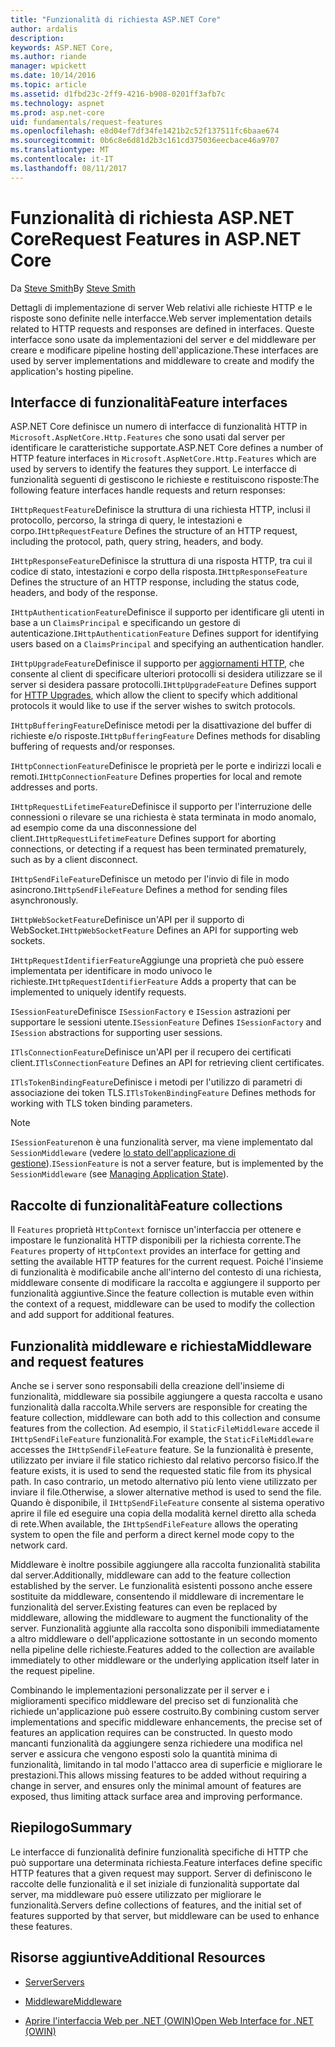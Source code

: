 ```yaml
---
title: "Funzionalità di richiesta ASP.NET Core"
author: ardalis
description: 
keywords: ASP.NET Core,
ms.author: riande
manager: wpickett
ms.date: 10/14/2016
ms.topic: article
ms.assetid: d1fbd23c-2ff9-4216-b908-0201ff3afb7c
ms.technology: aspnet
ms.prod: asp.net-core
uid: fundamentals/request-features
ms.openlocfilehash: e8d04ef7df34fe1421b2c52f137511fc6baae674
ms.sourcegitcommit: 0b6c8e6d81d2b3c161cd375036eecbace46a9707
ms.translationtype: MT
ms.contentlocale: it-IT
ms.lasthandoff: 08/11/2017
---
```

# <a name="request-features-in-aspnet-core"></a><span data-ttu-id="d5ed3-103">Funzionalità di richiesta ASP.NET Core</span><span class="sxs-lookup"><span data-stu-id="d5ed3-103">Request Features in ASP.NET Core</span></span>

<span data-ttu-id="d5ed3-104">Da [Steve Smith](http://ardalis.com)</span><span class="sxs-lookup"><span data-stu-id="d5ed3-104">By [Steve Smith](http://ardalis.com)</span></span>

<span data-ttu-id="d5ed3-105">Dettagli di implementazione di server Web relativi alle richieste HTTP e le risposte sono definite nelle interfacce.</span><span class="sxs-lookup"><span data-stu-id="d5ed3-105">Web server implementation details related to HTTP requests and responses are defined in interfaces.</span></span> <span data-ttu-id="d5ed3-106">Queste interfacce sono usate da implementazioni del server e del middleware per creare e modificare pipeline hosting dell'applicazione.</span><span class="sxs-lookup"><span data-stu-id="d5ed3-106">These interfaces are used by server implementations and middleware to create and modify the application's hosting pipeline.</span></span>

## <a name="feature-interfaces"></a><span data-ttu-id="d5ed3-107">Interfacce di funzionalità</span><span class="sxs-lookup"><span data-stu-id="d5ed3-107">Feature interfaces</span></span>

<span data-ttu-id="d5ed3-108">ASP.NET Core definisce un numero di interfacce di funzionalità HTTP in `Microsoft.AspNetCore.Http.Features` che sono usati dal server per identificare le caratteristiche supportate.</span><span class="sxs-lookup"><span data-stu-id="d5ed3-108">ASP.NET Core defines a number of HTTP feature interfaces in `Microsoft.AspNetCore.Http.Features` which are used by servers to identify the features they support.</span></span> <span data-ttu-id="d5ed3-109">Le interfacce di funzionalità seguenti di gestiscono le richieste e restituiscono risposte:</span><span class="sxs-lookup"><span data-stu-id="d5ed3-109">The following feature interfaces handle requests and return responses:</span></span>

<span data-ttu-id="d5ed3-110">`IHttpRequestFeature`Definisce la struttura di una richiesta HTTP, inclusi il protocollo, percorso, la stringa di query, le intestazioni e corpo.</span><span class="sxs-lookup"><span data-stu-id="d5ed3-110">`IHttpRequestFeature` Defines the structure of an HTTP request, including the protocol, path, query string, headers, and body.</span></span>

<span data-ttu-id="d5ed3-111">`IHttpResponseFeature`Definisce la struttura di una risposta HTTP, tra cui il codice di stato, intestazioni e corpo della risposta.</span><span class="sxs-lookup"><span data-stu-id="d5ed3-111">`IHttpResponseFeature` Defines the structure of an HTTP response, including the status code, headers, and body of the response.</span></span>

<span data-ttu-id="d5ed3-112">`IHttpAuthenticationFeature`Definisce il supporto per identificare gli utenti in base a un `ClaimsPrincipal` e specificando un gestore di autenticazione.</span><span class="sxs-lookup"><span data-stu-id="d5ed3-112">`IHttpAuthenticationFeature` Defines support for identifying users based on a `ClaimsPrincipal` and specifying an authentication handler.</span></span>

<span data-ttu-id="d5ed3-113">`IHttpUpgradeFeature`Definisce il supporto per [aggiornamenti HTTP](https://tools.ietf.org/html/rfc2616.html#section-14.42), che consente al client di specificare ulteriori protocolli si desidera utilizzare se il server si desidera passare protocolli.</span><span class="sxs-lookup"><span data-stu-id="d5ed3-113">`IHttpUpgradeFeature` Defines support for [HTTP Upgrades](https://tools.ietf.org/html/rfc2616.html#section-14.42), which allow the client to specify which additional protocols it would like to use if the server wishes to switch protocols.</span></span>

<span data-ttu-id="d5ed3-114">`IHttpBufferingFeature`Definisce metodi per la disattivazione del buffer di richieste e/o risposte.</span><span class="sxs-lookup"><span data-stu-id="d5ed3-114">`IHttpBufferingFeature` Defines methods for disabling buffering of requests and/or responses.</span></span>

<span data-ttu-id="d5ed3-115">`IHttpConnectionFeature`Definisce le proprietà per le porte e indirizzi locali e remoti.</span><span class="sxs-lookup"><span data-stu-id="d5ed3-115">`IHttpConnectionFeature` Defines properties for local and remote addresses and ports.</span></span>

<span data-ttu-id="d5ed3-116">`IHttpRequestLifetimeFeature`Definisce il supporto per l'interruzione delle connessioni o rilevare se una richiesta è stata terminata in modo anomalo, ad esempio come da una disconnessione del client.</span><span class="sxs-lookup"><span data-stu-id="d5ed3-116">`IHttpRequestLifetimeFeature` Defines support for aborting connections, or detecting if a request has been terminated prematurely, such as by a client disconnect.</span></span>

<span data-ttu-id="d5ed3-117">`IHttpSendFileFeature`Definisce un metodo per l'invio di file in modo asincrono.</span><span class="sxs-lookup"><span data-stu-id="d5ed3-117">`IHttpSendFileFeature` Defines a method for sending files asynchronously.</span></span>

<span data-ttu-id="d5ed3-118">`IHttpWebSocketFeature`Definisce un'API per il supporto di WebSocket.</span><span class="sxs-lookup"><span data-stu-id="d5ed3-118">`IHttpWebSocketFeature` Defines an API for supporting web sockets.</span></span>

<span data-ttu-id="d5ed3-119">`IHttpRequestIdentifierFeature`Aggiunge una proprietà che può essere implementata per identificare in modo univoco le richieste.</span><span class="sxs-lookup"><span data-stu-id="d5ed3-119">`IHttpRequestIdentifierFeature` Adds a property that can be implemented to uniquely identify requests.</span></span>

<span data-ttu-id="d5ed3-120">`ISessionFeature`Definisce `ISessionFactory` e `ISession` astrazioni per supportare le sessioni utente.</span><span class="sxs-lookup"><span data-stu-id="d5ed3-120">`ISessionFeature` Defines `ISessionFactory` and `ISession` abstractions for supporting user sessions.</span></span>

<span data-ttu-id="d5ed3-121">`ITlsConnectionFeature`Definisce un'API per il recupero dei certificati client.</span><span class="sxs-lookup"><span data-stu-id="d5ed3-121">`ITlsConnectionFeature` Defines an API for retrieving client certificates.</span></span>

<span data-ttu-id="d5ed3-122">`ITlsTokenBindingFeature`Definisce i metodi per l'utilizzo di parametri di associazione dei token TLS.</span><span class="sxs-lookup"><span data-stu-id="d5ed3-122">`ITlsTokenBindingFeature` Defines methods for working with TLS token binding parameters.</span></span>

> [!NOTE]
> <span data-ttu-id="d5ed3-123">`ISessionFeature`non è una funzionalità server, ma viene implementato dal `SessionMiddleware` (vedere [lo stato dell'applicazione di gestione](app-state.md)).</span><span class="sxs-lookup"><span data-stu-id="d5ed3-123">`ISessionFeature` is not a server feature, but is implemented by the `SessionMiddleware` (see [Managing Application State](app-state.md)).</span></span>

## <a name="feature-collections"></a><span data-ttu-id="d5ed3-124">Raccolte di funzionalità</span><span class="sxs-lookup"><span data-stu-id="d5ed3-124">Feature collections</span></span>

<span data-ttu-id="d5ed3-125">Il `Features` proprietà `HttpContext` fornisce un'interfaccia per ottenere e impostare le funzionalità HTTP disponibili per la richiesta corrente.</span><span class="sxs-lookup"><span data-stu-id="d5ed3-125">The `Features` property of `HttpContext` provides an interface for getting and setting the available HTTP features for the current request.</span></span> <span data-ttu-id="d5ed3-126">Poiché l'insieme di funzionalità è modificabile anche all'interno del contesto di una richiesta, middleware consente di modificare la raccolta e aggiungere il supporto per funzionalità aggiuntive.</span><span class="sxs-lookup"><span data-stu-id="d5ed3-126">Since the feature collection is mutable even within the context of a request, middleware can be used to modify the collection and add support for additional features.</span></span>

## <a name="middleware-and-request-features"></a><span data-ttu-id="d5ed3-127">Funzionalità middleware e richiesta</span><span class="sxs-lookup"><span data-stu-id="d5ed3-127">Middleware and request features</span></span>

<span data-ttu-id="d5ed3-128">Anche se i server sono responsabili della creazione dell'insieme di funzionalità, middleware sia possibile aggiungere a questa raccolta e usano funzionalità dalla raccolta.</span><span class="sxs-lookup"><span data-stu-id="d5ed3-128">While servers are responsible for creating the feature collection, middleware can both add to this collection and consume features from the collection.</span></span> <span data-ttu-id="d5ed3-129">Ad esempio, il `StaticFileMiddleware` accede il `IHttpSendFileFeature` funzionalità.</span><span class="sxs-lookup"><span data-stu-id="d5ed3-129">For example, the `StaticFileMiddleware` accesses the `IHttpSendFileFeature` feature.</span></span> <span data-ttu-id="d5ed3-130">Se la funzionalità è presente, utilizzato per inviare il file statico richiesto dal relativo percorso fisico.</span><span class="sxs-lookup"><span data-stu-id="d5ed3-130">If the feature exists, it is used to send the requested static file from its physical path.</span></span> <span data-ttu-id="d5ed3-131">In caso contrario, un metodo alternativo più lento viene utilizzato per inviare il file.</span><span class="sxs-lookup"><span data-stu-id="d5ed3-131">Otherwise, a slower alternative method is used to send the file.</span></span> <span data-ttu-id="d5ed3-132">Quando è disponibile, il `IHttpSendFileFeature` consente al sistema operativo aprire il file ed eseguire una copia della modalità kernel diretto alla scheda di rete.</span><span class="sxs-lookup"><span data-stu-id="d5ed3-132">When available, the `IHttpSendFileFeature` allows the operating system to open the file and perform a direct kernel mode copy to the network card.</span></span>

<span data-ttu-id="d5ed3-133">Middleware è inoltre possibile aggiungere alla raccolta funzionalità stabilita dal server.</span><span class="sxs-lookup"><span data-stu-id="d5ed3-133">Additionally, middleware can add to the feature collection established by the server.</span></span> <span data-ttu-id="d5ed3-134">Le funzionalità esistenti possono anche essere sostituite da middleware, consentendo il middleware di incrementare le funzionalità del server.</span><span class="sxs-lookup"><span data-stu-id="d5ed3-134">Existing features can even be replaced by middleware, allowing the middleware to augment the functionality of the server.</span></span> <span data-ttu-id="d5ed3-135">Funzionalità aggiunte alla raccolta sono disponibili immediatamente a altro middleware o dell'applicazione sottostante in un secondo momento nella pipeline delle richieste.</span><span class="sxs-lookup"><span data-stu-id="d5ed3-135">Features added to the collection are available immediately to other middleware or the underlying application itself later in the request pipeline.</span></span>

<span data-ttu-id="d5ed3-136">Combinando le implementazioni personalizzate per il server e i miglioramenti specifico middleware del preciso set di funzionalità che richiede un'applicazione può essere costruito.</span><span class="sxs-lookup"><span data-stu-id="d5ed3-136">By combining custom server implementations and specific middleware enhancements, the precise set of features an application requires can be constructed.</span></span> <span data-ttu-id="d5ed3-137">In questo modo mancanti funzionalità da aggiungere senza richiedere una modifica nel server e assicura che vengono esposti solo la quantità minima di funzionalità, limitando in tal modo l'attacco area di superficie e migliorare le prestazioni.</span><span class="sxs-lookup"><span data-stu-id="d5ed3-137">This allows missing features to be added without requiring a change in server, and ensures only the minimal amount of features are exposed, thus limiting attack surface area and improving performance.</span></span>

## <a name="summary"></a><span data-ttu-id="d5ed3-138">Riepilogo</span><span class="sxs-lookup"><span data-stu-id="d5ed3-138">Summary</span></span>

<span data-ttu-id="d5ed3-139">Le interfacce di funzionalità definire funzionalità specifiche di HTTP che può supportare una determinata richiesta.</span><span class="sxs-lookup"><span data-stu-id="d5ed3-139">Feature interfaces define specific HTTP features that a given request may support.</span></span> <span data-ttu-id="d5ed3-140">Server di definiscono le raccolte delle funzionalità e il set iniziale di funzionalità supportate dal server, ma middleware può essere utilizzato per migliorare le funzionalità.</span><span class="sxs-lookup"><span data-stu-id="d5ed3-140">Servers define collections of features, and the initial set of features supported by that server, but middleware can be used to enhance these features.</span></span>

## <a name="additional-resources"></a><span data-ttu-id="d5ed3-141">Risorse aggiuntive</span><span class="sxs-lookup"><span data-stu-id="d5ed3-141">Additional Resources</span></span>

* [<span data-ttu-id="d5ed3-142">Server</span><span class="sxs-lookup"><span data-stu-id="d5ed3-142">Servers</span></span>](servers/index.md)

* [<span data-ttu-id="d5ed3-143">Middleware</span><span class="sxs-lookup"><span data-stu-id="d5ed3-143">Middleware</span></span>](middleware.md)

* [<span data-ttu-id="d5ed3-144">Aprire l'interfaccia Web per .NET (OWIN)</span><span class="sxs-lookup"><span data-stu-id="d5ed3-144">Open Web Interface for .NET (OWIN)</span></span>](owin.md)
